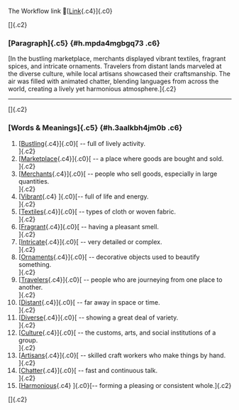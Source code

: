The Workflow link
👏[[Link](https://www.google.com/url?q=http://www.google.com&sa=D&source=editors&ust=1758658722657063&usg=AOvVaw2SJoi3KHFvz6JKUKkYKOdS){.c4}]{.c0}

[]{.c2}

### [Paragraph]{.c5} {#h.mpda4mgbgq73 .c6}

[In the bustling marketplace, merchants displayed vibrant textiles,
fragrant spices, and intricate ornaments. Travelers from distant lands
marveled at the diverse culture, while local artisans showcased their
craftsmanship. The air was filled with animated chatter, blending
languages from across the world, creating a lively yet harmonious
atmosphere.]{.c2}

------------------------------------------------------------------------

[]{.c2}

### [Words & Meanings]{.c5} {#h.3aalkbh4jm0b .c6}

1.  [[Bustling](https://www.google.com/url?q=http://www.google.com&sa=D&source=editors&ust=1758658722657736&usg=AOvVaw2KtZCamSooEnW9felo5cXS){.c4}]{.c0}[ --
    full of lively activity.\
    ]{.c2}
2.  [[Marketplace](https://www.google.com/url?q=http://www.google.com&sa=D&source=editors&ust=1758658722657924&usg=AOvVaw3v3WBAoBmhvM-t8KYqU_ku){.c4}]{.c0}[ --
    a place where goods are bought and sold.\
    ]{.c2}
3.  [[Merchants](https://www.google.com/url?q=http://www.google.com&sa=D&source=editors&ust=1758658722658064&usg=AOvVaw2Y9DBFTSOyIELM1crHumo8){.c4}]{.c0}[ --
    people who sell goods, especially in large quantities.\
    ]{.c2}
4.  [[Vibrant](https://www.google.com/url?q=http://www.google.com&sa=D&source=editors&ust=1758658722658199&usg=AOvVaw0YvtJ7NaH5CUtQ3LkrUJqC){.c4}
    ]{.c0}[-- full of life and energy.\
    ]{.c2}
5.  [[Textiles](https://www.google.com/url?q=http://www.google.com&sa=D&source=editors&ust=1758658722658312&usg=AOvVaw1yXefzrJJsuPR0Xg6v2rzn){.c4}]{.c0}[ --
    types of cloth or woven fabric.\
    ]{.c2}
6.  [[Fragrant](https://www.google.com/url?q=http://www.google.com&sa=D&source=editors&ust=1758658722658432&usg=AOvVaw1OEPYn5t3MSEGOLVuT_EOz){.c4}]{.c0}[ --
    having a pleasant smell.\
    ]{.c2}
7.  [[Intricate](https://www.google.com/url?q=http://www.google.com&sa=D&source=editors&ust=1758658722658542&usg=AOvVaw3P5phGMk83rwFfqwnLDB0o){.c4}]{.c0}[ --
    very detailed or complex.\
    ]{.c2}
8.  [[Ornaments](https://www.google.com/url?q=http://www.google.com&sa=D&source=editors&ust=1758658722658661&usg=AOvVaw1c-vENIg4jM7mcr_Y_Ywg9){.c4}]{.c0}[ --
    decorative objects used to beautify something.\
    ]{.c2}
9.  [[Travelers](https://www.google.com/url?q=http://www.google.com&sa=D&source=editors&ust=1758658722658806&usg=AOvVaw2-6LMLdRwwD1Ddhu1EhkTT){.c4}]{.c0}[ --
    people who are journeying from one place to another.\
    ]{.c2}
10. [[Distant](https://www.google.com/url?q=http://www.google.com&sa=D&source=editors&ust=1758658722658942&usg=AOvVaw0SjNYtuQWEnDYON9Wm0Pw_){.c4}]{.c0}[ --
    far away in space or time.\
    ]{.c2}
11. [[Diverse](https://www.google.com/url?q=http://www.google.com&sa=D&source=editors&ust=1758658722659048&usg=AOvVaw0KteDjaq-EvIX1ptajezYF){.c4}]{.c0}[ --
    showing a great deal of variety.\
    ]{.c2}
12. [[Culture](https://www.google.com/url?q=http://www.google.com&sa=D&source=editors&ust=1758658722659159&usg=AOvVaw0E7ITi4wjFyY6ac56SvBRt){.c4}]{.c0}[ --
    the customs, arts, and social institutions of a group.\
    ]{.c2}
13. [[Artisans](https://www.google.com/url?q=http://www.google.com&sa=D&source=editors&ust=1758658722659296&usg=AOvVaw2mjeAtA19xZHPCSjYJAqTP){.c4}]{.c0}[ --
    skilled craft workers who make things by hand.\
    ]{.c2}
14. [[Chatter](https://www.google.com/url?q=http://www.google.com&sa=D&source=editors&ust=1758658722659468&usg=AOvVaw1UT7QJ2gPwLv7TXBsbtiEg){.c4}]{.c0}[ --
    fast and continuous talk.\
    ]{.c2}
15. [[Harmonious](https://www.google.com/url?q=http://www.google.com&sa=D&source=editors&ust=1758658722659608&usg=AOvVaw2NFFFhByqgl-F-6C6bmHoU){.c4}
    ]{.c0}[-- forming a pleasing or consistent whole.]{.c2}

[]{.c2}
